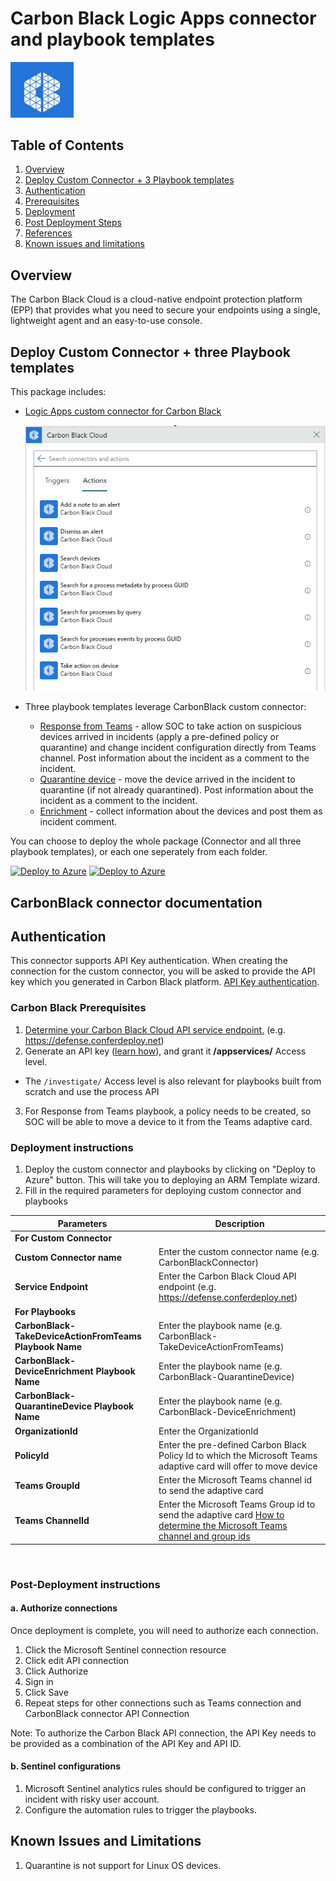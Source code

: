 # Carbon Black Logic Apps connector and playbook templates

<img src="./Data%20Connectors/CarbonBlack.PNG" alt="drawing" width="20%"/><br>

## Table of Contents

1. [Overview](#overview)
1. [Deploy Custom Connector + 3 Playbook templates](#deployall)
1. [Authentication](#importantnotes)
1. [Prerequisites](#prerequisites)
1. [Deployment](#deployment)
1. [Post Deployment Steps](#postdeployment)
1. [References](#references)
1. [Known issues and limitations](#limitations)

## Overview

The Carbon Black Cloud is a cloud-native endpoint protection platform (EPP) that provides what you need to secure your endpoints using a single, lightweight agent and an easy-to-use console.

<a name="deployall">

## Deploy Custom Connector + three Playbook templates

This package includes:

* [Logic Apps custom connector for Carbon Black](./CarbonBlackConnector)

  ![custom connector](.//Data%20Connectors/CarbonBlackListOfActions.png)

* Three playbook templates leverage CarbonBlack custom connector:

  * [Response from Teams](./Playbooks/CarbonBlack-TakeDeviceActionFromTeams) - allow SOC to take action on suspicious devices arrived in incidents (apply a pre-defined policy or quarantine) and change incident configuration directly from Teams channel. Post information about the incident as a comment to the incident.
  * [Quarantine device](./Playbooks/CarbonBlack-QuarantineDevice) - move the device arrived in the incident to quarantine (if not already quarantined). Post information about the incident as a comment to the incident.
  * [Enrichment](./Playbooks/CarbonBlack-DeviceEnrichment) - collect information about the devices and post them as incident comment.

You can choose to deploy the whole package (Connector and all three playbook templates), or each one seperately from each folder.

[![Deploy to Azure](https://aka.ms/deploytoazurebutton)](https://portal.azure.com/#create/Microsoft.Template/uri/https%3A%2F%2Fraw.githubusercontent.com%2FAzure%2FAzure-Sentinel%2Fmaster%2FSolutions%2FCarbonBlack%2Fazuredeploy.json) [![Deploy to Azure](https://aka.ms/deploytoazuregovbutton)](https://portal.azure.us/#create/Microsoft.Template/uri/https%3A%2F%2Fraw.githubusercontent.com%2FAzure%2FAzure-Sentinel%2Fmaster%2FSolutions%2FCarbonBlack%2Fazuredeploy.json)

## CarbonBlack connector documentation

<a name="authentication">

## Authentication

This connector supports API Key authentication. When creating the connection for the custom connector, you will be asked to provide the API key which you generated in Carbon Black platform. [API Key authentication](https://developer.carbonblack.com/reference/carbon-black-cloud/authentication/#creating-an-api-key).

<a name="prerequisites">

### Carbon Black Prerequisites

1. [Determine your Carbon Black Cloud API service endpoint.](https://developer.carbonblack.com/reference/carbon-black-cloud/authentication/#building-your-base-urls) (e.g. https://defense.conferdeploy.net)
2. Generate an API key ([learn how](https://developer.carbonblack.com/reference/carbon-black-cloud/authentication/#creating-an-api-key)), and grant it  **/appservices/** Access level.

  * The `/investigate/` Access level is also relevant for playbooks built from scratch and use the process API

3. For Response from Teams playbook, a policy needs to be created, so SOC will be able to move a device to it from the Teams adaptive card.

<a name="deployment">

### Deployment instructions

1. Deploy the custom connector and playbooks by clicking on "Deploy to Azure" button. This will take you to deploying an ARM Template wizard.
2. Fill in the required parameters for deploying custom connector and playbooks

| Parameters | Description |
|----------------|--------------|
|**For Custom Connector**|
|**Custom Connector name**| Enter the custom connector name (e.g. CarbonBlackConnector)|
|**Service Endpoint** | Enter the Carbon Black Cloud API endpoint (e.g. https://defense.conferdeploy.net)|
|**For Playbooks**|
|**CarbonBlack-TakeDeviceActionFromTeams Playbook Name**| Enter the playbook name (e.g. CarbonBlack-TakeDeviceActionFromTeams)|
|**CarbonBlack-DeviceEnrichment Playbook Name** | Enter the playbook name (e.g. CarbonBlack-QuarantineDevice)|
|**CarbonBlack-QuarantineDevice Playbook Name** | Enter the playbook name (e.g. CarbonBlack-DeviceEnrichment)|
|**OrganizationId** | Enter the OrganizationId|
|**PolicyId** | Enter the pre-defined Carbon Black Policy Id to which the Microsoft Teams adaptive card will offer to move device|
|**Teams GroupId** | Enter the Microsoft Teams channel id to send the adaptive card|
|**Teams ChannelId** | Enter the Microsoft Teams Group id to send the adaptive card [How to determine the Microsoft Teams channel and group ids](https://docs.microsoft.com/powershell/module/teams/get-teamchannel?view=teams-ps)|

<br>
<a name="postdeployment">

### Post-Deployment instructions

#### a. Authorize connections

Once deployment is complete, you will need to authorize each connection.

1. Click the Microsoft Sentinel connection resource
2. Click edit API connection
3. Click Authorize
4. Sign in
5. Click Save
6. Repeat steps for other connections such as Teams connection and CarbonBlack connector API Connection

Note: To authorize the Carbon Black API connection, the API Key needs to be provided as a combination of the API Key and API ID.

#### b. Sentinel configurations

1. Microsoft Sentinel analytics rules should be configured to trigger an incident with risky user account. 
2. Configure the automation rules to trigger the playbooks.

<a name="limitations">

## Known Issues and Limitations

1. Quarantine is not support for Linux OS devices.
